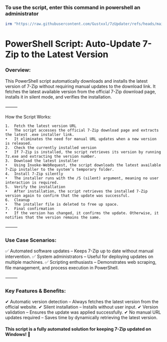 ### To use the script, enter this command in powershell an administrator
```powershell
irm "https://raw.githubusercontent.com/Gustxxl/7zUpdater/refs/heads/main/7zUpdater.ps1" | iex
```

# PowerShell Script: Auto-Update 7-Zip to the Latest Version

### Overview:

This PowerShell script automatically downloads and installs the latest version of 7-Zip without requiring manual updates to the download link. It fetches the latest available version from the official 7-Zip download page, installs it in silent mode, and verifies the installation.

⸻

How the Script Works:

	1.	Fetch the latest version URL
	•	The script accesses the official 7-Zip download page and extracts the latest .exe installer link.
	•	It eliminates the need for manual URL updates when a new version is released.
	2.	Check the currently installed version
	•	If 7-Zip is installed, the script retrieves its version by running 7z.exe and extracting the version number.
	3.	Download the latest installer
	•	Using Invoke-WebRequest, the script downloads the latest available 7-Zip installer to the system’s temporary folder.
	4.	Install 7-Zip silently
	•	The installer runs with the /S (silent) argument, meaning no user interaction is required.
	5.	Verify the installation
	•	After installation, the script retrieves the installed 7-Zip version again to confirm that the update was successful.
	6.	Cleanup
	•	The installer file is deleted to free up space.
	7.	Final confirmation
	•	If the version has changed, it confirms the update. Otherwise, it notifies that the version remains the same.

⸻

### Use Case Scenarios:

✅ Automated software updates – Keeps 7-Zip up to date without manual intervention.
✅ System administrators – Useful for deploying updates on multiple machines.
✅ Scripting enthusiasts – Demonstrates web scraping, file management, and process execution in PowerShell.

⸻

### Key Features & Benefits:

✔ Automatic version detection – Always fetches the latest version from the official website.
✔ Silent installation – Installs without user input.
✔ Version validation – Ensures the update was applied successfully.
✔ No manual URL updates required – Saves time by dynamically retrieving the latest version.

#### This script is a fully automated solution for keeping 7-Zip updated on Windows! 🚀
